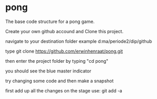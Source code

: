 # pong
The base code structure for a pong game.

Create your own github accound and Clone this project.

navigate to your destination folder example d:ma/periode2/dip/github

type git clone https://github.com/erwinhenraat/pong.git

then enter the project folder by typing "cd pong"

you should see the blue master indicator


try changing some code and then make a snapshot

first add up all the changes on the stage 
use: git add -a

